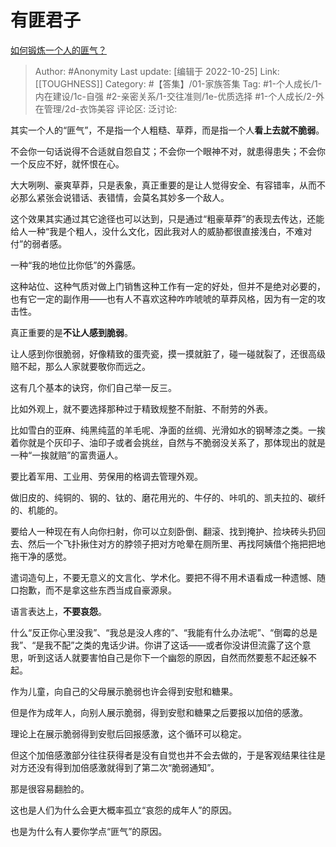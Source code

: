 # 有匪君子
[如何锻炼一个人的匪气？](https://www.zhihu.com/question/283850616/answer/2716909857)

> Author: #Anonymity
> Last update: [编辑于 2022-10-25]
> Link: [[TOUGHNESS]]
> Category: #【答集】/01-家族答集
> Tag: #1-个人成长/1-内在建设/1c-自强 #2-亲密关系/1-交往准则/1e-优质选择 #1-个人成长/2-外在管理/2d-衣饰美容 
> 评论区:
> 泛讨论:

其实一个人的“匪气”，不是指一个人粗糙、草莽，而是指一个人**看上去就不脆弱**。

不会你一句话说得不合适就自怨自艾；不会你一个眼神不对，就患得患失；不会你一个反应不好，就怀恨在心。

大大咧咧、豪爽草莽，只是表象，真正重要的是让人觉得安全、有容错率，从而不必那么紧张会说错话、表错情，会莫名其妙多一个敌人。

这个效果其实通过其它途径也可以达到，只是通过“粗豪草莽”的表现去传达，还能给人一种“我是个粗人，没什么文化，因此我对人的威胁都很直接浅白，不难对付”的弱者感。

一种“我的地位比你低”的外露感。

这种站位、这种气质对做上门销售这种工作有一定的好处，但并不是绝对必要的，也有它一定的副作用——也有人不喜欢这种咋咋唬唬的草莽风格，因为有一定的攻击性。

真正重要的是**不让人感到脆弱**。

让人感到你很脆弱，好像精致的蛋壳瓷，摸一摸就脏了，碰一碰就裂了，还很高级赔不起，那么人家就要敬你而远之。

这有几个基本的诀窍，你们自己举一反三。

比如外观上，就不要选择那种过于精致规整不耐脏、不耐劳的外表。

比如雪白的亚麻、纯黑纯蓝的羊毛呢、净面的丝绸、光滑如水的钢琴漆之类。一挨着你就是个灰印子、油印子或者会挑丝，自然与不脆弱没关系了，那体现出的就是一种“一挨就赔”的富贵逼人。

要比着军用、工业用、劳保用的格调去管理外观。

做旧皮的、纯铜的、钢的、钛的、磨花用光的、牛仔的、咔叽的、凯夫拉的、碳纤的、机能的。

要给人一种现在有人向你扫射，你可以立刻卧倒、翻滚、找到掩护、捡块砖头扔回去、然后一个飞扑揪住对方的脖领子把对方呛晕在厕所里、再找阿姨借个拖把把地拖干净的感觉。

遣词造句上，不要无意义的文言化、学术化。要把不得不用术语看成一种遗憾、随口抱歉，而不是拿这些东西当成自豪源泉。

语言表达上，**不要哀怨**。

什么“反正你心里没我”、“我总是没人疼的”、“我能有什么办法呢”、“倒霉的总是我”、“是我不配”之类的鬼话少讲。你讲了这话——或者你没讲但流露了这个意思，听到这话人就要害怕自己是你下一个幽怨的原因，自然而然要惹不起还躲不起。

作为儿童，向自己的父母展示脆弱也许会得到安慰和糖果。

但是作为成年人，向别人展示脆弱，得到安慰和糖果之后要报以加倍的感激。

理论上在展示脆弱得到安慰后回报感激，这个循环可以稳定。

但这个加倍感激部分往往获得者是没有自觉也并不会去做的，于是客观结果往往是对方还没有得到加倍感激就得到了第二次“脆弱通知”。

那是很容易翻脸的。

这也是人们为什么会更大概率孤立“哀怨的成年人”的原因。

也是为什么有人要你学点“匪气”的原因。

